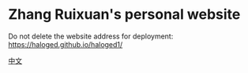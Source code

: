 # Zhang Ruixuan's personal website
Do not delete the website address for deployment: https://haloged.github.io/haloged1/

[中文](https://github.com/haloged/haloged1/blob/main/README.md "中文")
